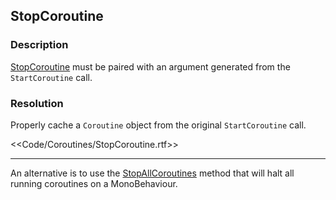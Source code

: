 ## StopCoroutine
### Description
[StopCoroutine](https://docs.unity3d.com/ScriptReference/MonoBehaviour.StopCoroutine.html) must be paired with an argument generated from the `StartCoroutine` call.  

### Resolution
Properly cache a `Coroutine` object from the original `StartCoroutine` call.  

<<Code/Coroutines/StopCoroutine.rtf>>

---  

An alternative is to use the [StopAllCoroutines](https://docs.unity3d.com/ScriptReference/MonoBehaviour.StopAllCoroutines.html) method that will halt all running coroutines on a MonoBehaviour.